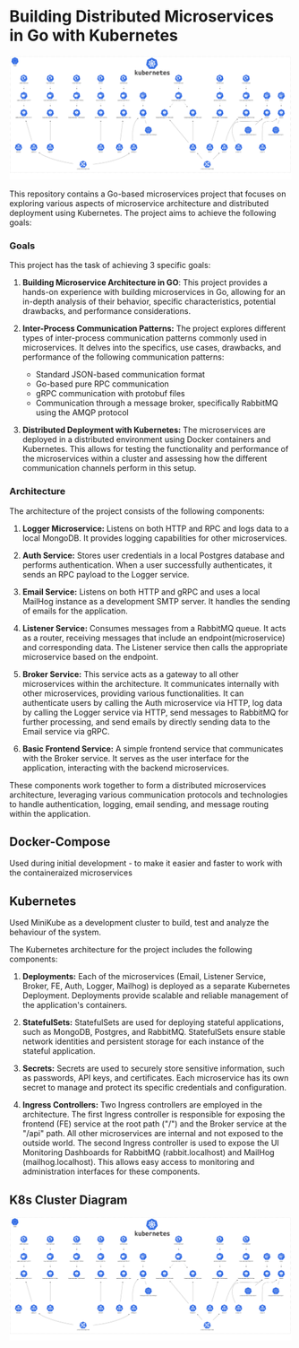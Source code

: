# Building Distributed Microservices in Go with Kubernetes

![Architecture Diagram](./cluster.png)

This repository contains a Go-based microservices project that focuses on exploring various aspects of microservice architecture and distributed deployment using Kubernetes. The project aims to achieve the following goals:

### Goals

This project has the task of achieving 3 specific goals:

1. **Building Microservice Architecture in GO**: This project provides a hands-on experience with building microservices in Go, allowing for an in-depth analysis of their behavior, specific characteristics, potential drawbacks, and performance considerations.

2. **Inter-Process Communication Patterns:** The project explores different types of inter-process communication patterns commonly used in microservices. It delves into the specifics, use cases, drawbacks, and performance of the following communication patterns:

    - Standard JSON-based communication format
    -  Go-based pure RPC communication
    - gRPC communication with protobuf files
    - Communication through a message broker, specifically RabbitMQ using the AMQP protocol

3. **Distributed Deployment with Kubernetes:** The microservices are deployed in a distributed environment using Docker containers and Kubernetes. This allows for testing the functionality and performance of the microservices within a cluster and assessing how the different communication channels perform in this setup.

### Architecture

The architecture of the project consists of the following components:

1. **Logger Microservice:** Listens on both HTTP and RPC and logs data to a local MongoDB. It provides logging capabilities for other microservices.

2. **Auth Service:** Stores user credentials in a local Postgres database and performs authentication. When a user successfully authenticates, it sends an RPC payload to the Logger service.

3. **Email Service:** Listens on both HTTP and gRPC and uses a local MailHog instance as a development SMTP server. It handles the sending of emails for the application.

4. **Listener Service:** Consumes messages from a RabbitMQ queue. It acts as a router, receiving messages that include an endpoint(microservice) and corresponding data. The Listener service then calls the appropriate microservice based on the endpoint.

5. **Broker Service:** This service acts as a gateway to all other microservices within the architecture. It communicates internally with other microservices, providing various functionalities. It can authenticate users by calling the Auth microservice via HTTP, log data by calling the Logger service via HTTP, send messages to RabbitMQ for further processing, and send emails by directly sending data to the Email service via gRPC.

6. **Basic Frontend Service:** A simple frontend service that communicates with the Broker service. It serves as the user interface for the application, interacting with the backend microservices.

These components work together to form a distributed microservices architecture, leveraging various communication protocols and technologies to handle authentication, logging, email sending, and message routing within the application.

## Docker-Compose
Used during initial development - to make it easier and faster to work with the containeraized microservices

## Kubernetes

Used MiniKube as a development cluster to build, test and analyze the behaviour of the system.

The Kubernetes architecture for the project includes the following components:

1. **Deployments:** Each of the microservices (Email, Listener Service, Broker, FE, Auth, Logger, Mailhog) is deployed as a separate Kubernetes Deployment. Deployments provide scalable and reliable management of the application's containers.

2. **StatefulSets:** StatefulSets are used for deploying stateful applications, such as MongoDB, Postgres, and RabbitMQ. StatefulSets ensure stable network identities and persistent storage for each instance of the stateful application.

3. **Secrets:** Secrets are used to securely store sensitive information, such as passwords, API keys, and certificates. Each microservice has its own secret to manage and protect its specific credentials and configuration.

4. **Ingress Controllers:** Two Ingress controllers are employed in the architecture. The first Ingress controller is responsible for exposing the frontend (FE) service at the root path ("/") and the Broker service at the "/api" path. All other microservices are internal and not exposed to the outside world. The second Ingress controller is used to expose the UI Monitoring Dashboards for RabbitMQ (rabbit.localhost) and MailHog (mailhog.localhost). This allows easy access to monitoring and administration interfaces for these components.


## K8s Cluster Diagram

![Architecture Diagram](./cluster.png)